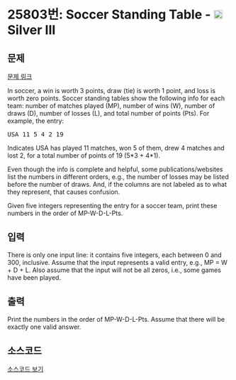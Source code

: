 # 25803번: Soccer Standing Table - <img src="https://static.solved.ac/tier_small/8.svg" style="height:20px" /> Silver III

<!-- performance -->

<!-- 문제 제출 후 깃허브에 푸시를 했을 때 제출한 코드의 성능이 입력될 공간입니다.-->

<!-- end -->

## 문제

[문제 링크](https://boj.kr/25803)


<p>In soccer, a win is worth 3 points, draw (tie) is worth 1 point, and loss is worth zero points. Soccer standing tables show the following info for each team: number of matches played (MP), number of wins (W), number of draws (D), number of losses (L), and total number of points (Pts). For example, the entry:</p>

<pre>USA 11 5 4 2 19</pre>

<p>Indicates USA has played 11 matches, won 5 of them, drew 4 matches and lost 2, for a total number of points of 19 (5*3 + 4*1).</p>

<p>Even though the info is complete and helpful, some publications/websites list the numbers in different orders, e.g., the number of losses may be listed before the number of draws. And, if the columns are not labeled as to what they represent, that causes confusion.</p>

<p>Given five integers representing the entry for a soccer team, print these numbers in the order of MP-W-D-L-Pts.</p>



## 입력


<p>There is only one input line: it contains five integers, each between 0 and 300, inclusive. Assume that the input represents a valid entry, e.g., MP = W + D + L. Also assume that the input will not be all zeros, i.e., some games have been played.</p>



## 출력


<p>Print the numbers in the order of MP-W-D-L-Pts. Assume that there will be exactly one valid answer.</p>



## 소스코드

[소스코드 보기](Soccer%20Standing%20Table.cpp)